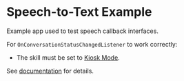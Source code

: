 # Speech-to-Text Example
Example app used to test speech callback interfaces.

For `OnConversationStatusChangedListener` to work correctly:
- The skill must be set to [Kiosk Mode](https://github.com/robotemi/sdk/wiki/Kiosk-Mode).

See [documentation](https://temi-guide.readthedocs.io/en/latest/speech-to-text.html) for details.
